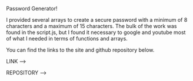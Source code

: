 Password Generator! 

I provided several arrays to create a secure password with a minimum of 8 characters and a maximum of 15 characters.
The bulk of the work was found in the script.js, but I found it necessary to google and youtube most of what I needed in terms
of functions and arrays.

You can find the links to the site and github repository below.

LINK -->

REPOSITORY --> 